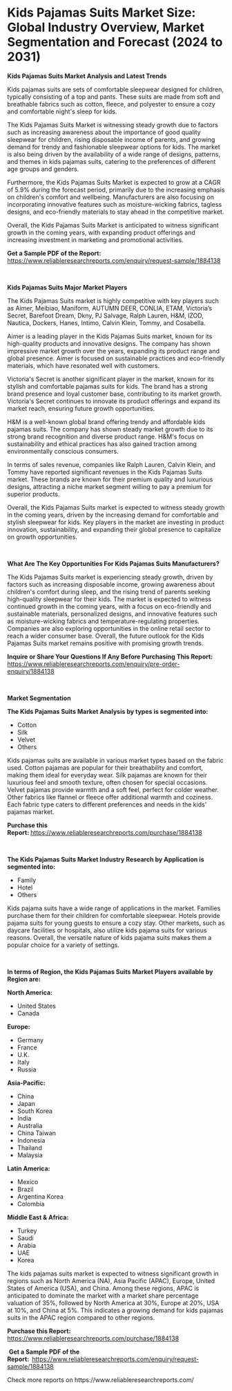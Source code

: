 <p><h1>Kids Pajamas Suits Market Size: Global Industry Overview, Market Segmentation and Forecast (2024 to 2031)</h1></p><p><strong>Kids Pajamas Suits Market Analysis and Latest Trends</strong></p>
<p><p>Kids pajamas suits are sets of comfortable sleepwear designed for children, typically consisting of a top and pants. These suits are made from soft and breathable fabrics such as cotton, fleece, and polyester to ensure a cozy and comfortable night's sleep for kids.</p><p>The Kids Pajamas Suits Market is witnessing steady growth due to factors such as increasing awareness about the importance of good quality sleepwear for children, rising disposable income of parents, and growing demand for trendy and fashionable sleepwear options for kids. The market is also being driven by the availability of a wide range of designs, patterns, and themes in kids pajamas suits, catering to the preferences of different age groups and genders.</p><p>Furthermore, the Kids Pajamas Suits Market is expected to grow at a CAGR of 5.9% during the forecast period, primarily due to the increasing emphasis on children's comfort and wellbeing. Manufacturers are also focusing on incorporating innovative features such as moisture-wicking fabrics, tagless designs, and eco-friendly materials to stay ahead in the competitive market.</p><p>Overall, the Kids Pajamas Suits Market is anticipated to witness significant growth in the coming years, with expanding product offerings and increasing investment in marketing and promotional activities.</p></p>
<p><strong>Get a Sample PDF of the Report:&nbsp;</strong> <a href="https://www.reliableresearchreports.com/enquiry/request-sample/1884138">https://www.reliableresearchreports.com/enquiry/request-sample/1884138</a></p>
<p>&nbsp;</p>
<p><strong>Kids Pajamas Suits Major Market Players</strong></p>
<p><p>The Kids Pajamas Suits market is highly competitive with key players such as Aimer, Meibiao, Maniform, AUTUMN DEER, CONLIA, ETAM, Victoria’s Secret, Barefoot Dream, Dkny, PJ Salvage, Ralph Lauren, H&M, IZOD, Nautica, Dockers, Hanes, Intimo, Calvin Klein, Tommy, and Cosabella.</p><p>Aimer is a leading player in the Kids Pajamas Suits market, known for its high-quality products and innovative designs. The company has shown impressive market growth over the years, expanding its product range and global presence. Aimer is focused on sustainable practices and eco-friendly materials, which have resonated well with customers.</p><p>Victoria's Secret is another significant player in the market, known for its stylish and comfortable pajamas suits for kids. The brand has a strong brand presence and loyal customer base, contributing to its market growth. Victoria's Secret continues to innovate its product offerings and expand its market reach, ensuring future growth opportunities.</p><p>H&M is a well-known global brand offering trendy and affordable kids pajamas suits. The company has shown steady market growth due to its strong brand recognition and diverse product range. H&M's focus on sustainability and ethical practices has also gained traction among environmentally conscious consumers.</p><p>In terms of sales revenue, companies like Ralph Lauren, Calvin Klein, and Tommy have reported significant revenues in the Kids Pajamas Suits market. These brands are known for their premium quality and luxurious designs, attracting a niche market segment willing to pay a premium for superior products.</p><p>Overall, the Kids Pajamas Suits market is expected to witness steady growth in the coming years, driven by the increasing demand for comfortable and stylish sleepwear for kids. Key players in the market are investing in product innovation, sustainability, and expanding their global presence to capitalize on growth opportunities.</p></p>
<p>&nbsp;</p>
<p><strong>What Are The Key Opportunities For Kids Pajamas Suits Manufacturers?</strong></p>
<p><p>The Kids Pajamas Suits market is experiencing steady growth, driven by factors such as increasing disposable income, growing awareness about children's comfort during sleep, and the rising trend of parents seeking high-quality sleepwear for their kids. The market is expected to witness continued growth in the coming years, with a focus on eco-friendly and sustainable materials, personalized designs, and innovative features such as moisture-wicking fabrics and temperature-regulating properties. Companies are also exploring opportunities in the online retail sector to reach a wider consumer base. Overall, the future outlook for the Kids Pajamas Suits market remains positive with promising growth trends.</p></p>
<p><strong>Inquire or Share Your Questions If Any Before Purchasing This Report:</strong> <a href="https://www.reliableresearchreports.com/enquiry/pre-order-enquiry/1884138">https://www.reliableresearchreports.com/enquiry/pre-order-enquiry/1884138</a></p>
<p>&nbsp;</p>
<p><strong>Market Segmentation</strong></p>
<p><strong>The Kids Pajamas Suits Market Analysis by types is segmented into:</strong></p>
<p><ul><li>Cotton</li><li>Silk</li><li>Velvet</li><li>Others</li></ul></p>
<p><p>Kids pajamas suits are available in various market types based on the fabric used. Cotton pajamas are popular for their breathability and comfort, making them ideal for everyday wear. Silk pajamas are known for their luxurious feel and smooth texture, often chosen for special occasions. Velvet pajamas provide warmth and a soft feel, perfect for colder weather. Other fabrics like flannel or fleece offer additional warmth and coziness. Each fabric type caters to different preferences and needs in the kids' pajamas market.</p></p>
<p><strong>Purchase this Report:&nbsp;</strong><a href="https://www.reliableresearchreports.com/purchase/1884138">https://www.reliableresearchreports.com/purchase/1884138</a></p>
<p>&nbsp;</p>
<p><strong>The Kids Pajamas Suits Market Industry Research by Application is segmented into:</strong></p>
<p><ul><li>Family</li><li>Hotel</li><li>Others</li></ul></p>
<p><p>Kids pajama suits have a wide range of applications in the market. Families purchase them for their children for comfortable sleepwear. Hotels provide pajama suits for young guests to ensure a cozy stay. Other markets, such as daycare facilities or hospitals, also utilize kids pajama suits for various reasons. Overall, the versatile nature of kids pajama suits makes them a popular choice for a variety of settings.</p></p>
<p>&nbsp;</p>
<p><strong>In terms of Region, the Kids Pajamas Suits Market Players available by Region are:</strong></p>
<p>
    <p> <strong> North America: </strong>
        <ul>
            <li>United States</li>
            <li>Canada</li>
        </ul>
        </p> 
    <p> <strong> Europe: </strong>
        <ul>
            <li>Germany</li>
            <li>France</li>
            <li>U.K.</li>
            <li>Italy</li>
            <li>Russia</li>
        </ul>
        </p> 
    <p> <strong> Asia-Pacific: </strong>
        <ul>
            <li>China</li>
            <li>Japan</li>
            <li>South Korea</li>
            <li>India</li>
            <li>Australia</li>
            <li>China Taiwan</li>
            <li>Indonesia</li>
            <li>Thailand</li>
            <li>Malaysia</li>
        </ul>
        </p> 
    <p> <strong> Latin America: </strong>
        <ul>
            <li>Mexico</li>
            <li>Brazil</li>
            <li>Argentina Korea</li>
            <li>Colombia</li>
        </ul>
        </p> 
    <p> <strong> Middle East & Africa: </strong>
        <ul>
            <li>Turkey</li>
            <li>Saudi</li>
            <li>Arabia</li>
            <li>UAE</li>
            <li>Korea</li>
        </ul>
    </p>
    </p>
<p><p>The kids pajamas suits market is expected to witness significant growth in regions such as North America (NA), Asia Pacific (APAC), Europe, United States of America (USA), and China. Among these regions, APAC is anticipated to dominate the market with a market share percentage valuation of 35%, followed by North America at 30%, Europe at 20%, USA at 10%, and China at 5%. This indicates a growing demand for kids pajamas suits in the APAC region compared to other regions.</p></p>
<p><strong>Purchase this Report: </strong><a href="https://www.reliableresearchreports.com/purchase/1884138">https://www.reliableresearchreports.com/purchase/1884138</a></p>
<p>&nbsp;<strong>Get a Sample PDF of the Report:&nbsp;&nbsp;</strong><a href="https://www.reliableresearchreports.com/enquiry/request-sample/1884138">https://www.reliableresearchreports.com/enquiry/request-sample/1884138</a></p>
<p><strong></strong></p>
<p>Check more reports on https://www.reliableresearchreports.com/</p>